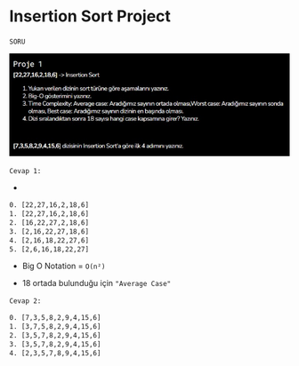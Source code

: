 # Insertion Sort Project

`SORU`

![insertionSort](insertionSort.jpg)

`Cevap 1:`

* 
```
0. [22,27,16,2,18,6]
1. [22,27,16,2,18,6]
2. [16,22,27,2,18,6]
3. [2,16,22,27,18,6]
4. [2,16,18,22,27,6]
5. [2,6,16,18,22,27]
```

* Big O Notation = `O(n²)`

* 18 ortada bulunduğu için `"Average Case"`

`Cevap 2:`
```
0. [7,3,5,8,2,9,4,15,6]
1. [3,7,5,8,2,9,4,15,6]
2. [3,5,7,8,2,9,4,15,6]
3. [3,5,7,8,2,9,4,15,6]
4. [2,3,5,7,8,9,4,15,6]
```